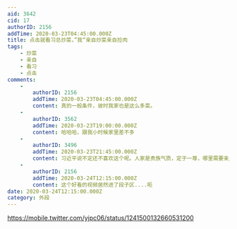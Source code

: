 ```yaml
---
aid: 3642
cid: 17
authorID: 2156
addTime: 2020-03-23T04:45:00.000Z
title: 点击就看习总炒菜，”我“亲自炒菜亲自捡肉
tags:
    - 炒菜
    - 亲自
    - 看习
    - 点击
comments:
    -
        authorID: 2156
        addTime: 2020-03-23T04:45:00.000Z
        content: 真的一般条件，彼时我家也是这么多菜。
    -
        authorID: 3562
        addTime: 2020-03-23T19:00:00.000Z
        content: 哈哈哈，跟我小时候家里差不多
    -
        authorID: 3496
        addTime: 2020-03-23T21:45:00.000Z
        content: 习近平说不定还不喜欢这个呢。人家是贵族气质，定于一尊，哪里需要亲民。
    -
        authorID: 2156
        addTime: 2020-03-24T12:15:00.000Z
        content: 这个好看的视频居然进了段子区....呃
date: 2020-03-24T12:15:00.000Z
category: 外段
---
```


https://mobile.twitter.com/yjpc06/status/1241500132660531200
